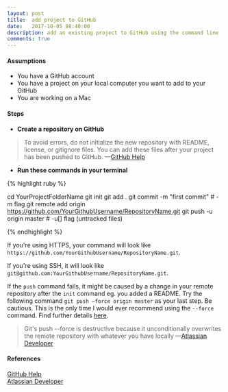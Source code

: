 ```yaml
---
layout: post
title:  add project to GitHub
date:   2017-10-05 08:40:00
description: add an existing project to GitHub using the command line
comments: true
---
```


#### Assumptions

- You have a GitHub account
- You have a project on your local computer you want to add to your GitHub
- You are working on a Mac

#### Steps

- <b>Create a repository on GitHub</b>

<blockquote>
To avoid errors, do not initialize the new repository with README, license, or gitignore files. You can add these files after your project has been pushed to GitHub.
	—<a href="https://help.github.com/articles/adding-an-existing-project-to-github-using-the-command-line/">GitHub Help</a>
</blockquote>

- <b>Run these commands in your terminal</b>

{% highlight ruby %}

cd YourProjectFolderName
git init 
git add .
git commit -m "first commit" # -m <msg> flag
git remote add origin https://github.com/YourGithubUsername/RepositoryName.git 
git push -u origin master # -u[<mode>] flag (untracked files)

{% endhighlight %}

If you're using HTTPS, your command will look like `https://github.com/YourGithubUsername/RepositoryName.git`. 

If you're using SSH, it will look like `git@github.com:YourGithubUsername/RepositoryName.git`.

If the `push` command fails, it might be caused by a change in your remote repository after the `init` command eg. you added a README. Try the following command `git push —force origin master` as your last step. Be cautious. This is the only time I would ever recommend using the `--force` command. Find further details <a href="https://developer.atlassian.com/blog/2015/04/force-with-lease/">here</a>.

<blockquote>
Git's push --force is destructive because it unconditionally overwrites the remote repository with whatever you have locally
	—<a href="https://developer.atlassian.com/blog/2015/04/force-with-lease/">Atlassian Developer</a>
</blockquote>

#### References 

<a href="https://help.github.com/articles/adding-an-existing-project-to-github-using-the-command-line/">GitHub Help</a>
<br /> 
<a href="https://developer.atlassian.com/blog/2015/04/force-with-lease/">Atlassian Developer</a>
